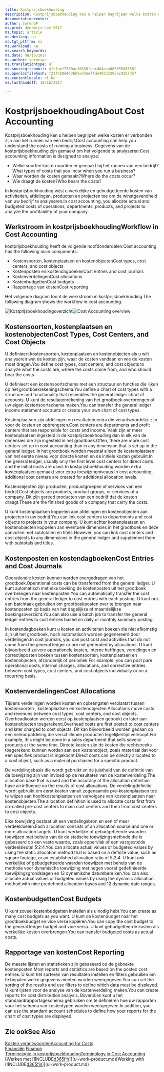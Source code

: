 ```yaml
---
title: Kostprijsboekhouding
description: Kostprijsboekhouding kan u helpen begrijpen welke kosten er verbonden zijn aan het runnen van een bedrijf.
documentationcenter: 
author: SorenGP
ms.prod: dynamics-nav-2017
ms.topic: article
ms.devlang: na
ms.tgt_pltfrm: na
ms.workload: na
ms.search.keywords: 
ms.date: 08/16/2017
ms.author: sgroespe
ms.translationtype: HT
ms.sourcegitcommit: 4fefaef7380ac10836fcac404eea006f55d8556f
ms.openlocfilehash: f23f428d4636b9ed5beffde403d2295ac9257d57
ms.contentlocale: nl-be
ms.lasthandoff: 10/16/2017

---
```

# <a name="about-cost-accounting"></a><span data-ttu-id="1e95d-103">Kostprijsboekhouding</span><span class="sxs-lookup"><span data-stu-id="1e95d-103">About Cost Accounting</span></span>
<span data-ttu-id="1e95d-104">Kostprijsboekhouding kan u helpen begrijpen welke kosten er verbonden zijn aan het runnen van een bedrijf.</span><span class="sxs-lookup"><span data-stu-id="1e95d-104">Cost accounting can help you understand the costs of running a business.</span></span> <span data-ttu-id="1e95d-105">Gegevens van de kostprijsboekhouding zijn gemaakt om het volgende te analyseren:</span><span class="sxs-lookup"><span data-stu-id="1e95d-105">Cost accounting information is designed to analyze:</span></span>  

-   <span data-ttu-id="1e95d-106">Welke soorten kosten worden er gemaakt bij het runnen van een bedrijf?</span><span class="sxs-lookup"><span data-stu-id="1e95d-106">What types of costs that you incur when you run a business?</span></span>  
-   <span data-ttu-id="1e95d-107">Waar worden de kosten gemaakt?</span><span class="sxs-lookup"><span data-stu-id="1e95d-107">Where do the costs occur?</span></span>  
-   <span data-ttu-id="1e95d-108">Wie draagt de kosten?</span><span class="sxs-lookup"><span data-stu-id="1e95d-108">Who bears the costs?</span></span>  

<span data-ttu-id="1e95d-109">In kostprijsboekhouding wijst u werkelijke en gebudgetteerde kosten van activiteiten, afdelingen, producten en projecten toe om de winstgevendheid van uw bedrijf te analyseren.</span><span class="sxs-lookup"><span data-stu-id="1e95d-109">In cost accounting, you allocate actual and budgeted costs of operations, departments, products, and projects to analyze the profitability of your company.</span></span>  

## <a name="workflow-in-cost-accounting"></a><span data-ttu-id="1e95d-110">Werkstroom in kostprijsboekhouding</span><span class="sxs-lookup"><span data-stu-id="1e95d-110">Workflow in Cost Accounting</span></span>  
<span data-ttu-id="1e95d-111">kostprijsboekhouding heeft de volgende hoofdonderdelen:</span><span class="sxs-lookup"><span data-stu-id="1e95d-111">Cost accounting has the following main components:</span></span>  

-   <span data-ttu-id="1e95d-112">Kostensoorten, kostenplaatsen en kostenobjecten</span><span class="sxs-lookup"><span data-stu-id="1e95d-112">Cost types, cost centers, and cost objects</span></span>  
-   <span data-ttu-id="1e95d-113">Kostenposten en kostendagboeken</span><span class="sxs-lookup"><span data-stu-id="1e95d-113">Cost entries and cost journals</span></span>  
-   <span data-ttu-id="1e95d-114">Kostenverdelingen</span><span class="sxs-lookup"><span data-stu-id="1e95d-114">Cost allocations</span></span>  
-   <span data-ttu-id="1e95d-115">Kostenbudgetten</span><span class="sxs-lookup"><span data-stu-id="1e95d-115">Cost budgets</span></span>
-   <span data-ttu-id="1e95d-116">Rapportage van kosten</span><span class="sxs-lookup"><span data-stu-id="1e95d-116">Cost reporting</span></span>  

<span data-ttu-id="1e95d-117">Het volgende diagram toont de werkstroom in kostprijsboekhouding.</span><span class="sxs-lookup"><span data-stu-id="1e95d-117">The following diagram shows the workflow in cost accounting.</span></span>  

<span data-ttu-id="1e95d-118">![Kostprijsboekhoudingoverzicht](media/costaccountingoverview.png "CostAccountingOverview")</span><span class="sxs-lookup"><span data-stu-id="1e95d-118">![Cost Accounting overview](media/costaccountingoverview.png "CostAccountingOverview")</span></span>  

## <a name="cost-types-cost-centers-and-cost-objects"></a><span data-ttu-id="1e95d-119">Kostensoorten, kostenplaatsen en kostenobjecten</span><span class="sxs-lookup"><span data-stu-id="1e95d-119">Cost Types, Cost Centers, and Cost Objects</span></span>  
<span data-ttu-id="1e95d-120">U definieert kostensoorten, kostenplaatsen en kostenobjecten als u wilt analyseren wat de kosten zijn, waar de kosten vandaan en wie de kosten moet dragen.</span><span class="sxs-lookup"><span data-stu-id="1e95d-120">You define cost types, cost centers, and cost objects to analyze what the costs are, where the costs come from, and who should bear the costs.</span></span>  

<span data-ttu-id="1e95d-121">U definieert een kostensoortschema met een structuur en functies die lijken op het grootboekrekeningschema.</span><span class="sxs-lookup"><span data-stu-id="1e95d-121">You define a chart of cost types with a structure and functionality that resembles the general ledger chart of accounts.</span></span> <span data-ttu-id="1e95d-122">U kunt de resultatenrekening van het grootboek overbrengen of uw eigen kostensoortschema maken.</span><span class="sxs-lookup"><span data-stu-id="1e95d-122">You can transfer the general ledger income statement accounts or create your own chart of cost types.</span></span>  

<span data-ttu-id="1e95d-123">Kostenplaatsen zijn afdelingen en resultatencentra die verantwoordelijk zijn voor de kosten en opbrengsten.</span><span class="sxs-lookup"><span data-stu-id="1e95d-123">Cost centers are departments and profit centers that are responsible for costs and income.</span></span> <span data-ttu-id="1e95d-124">Vaak zijn er meer kostenplaatsen ingesteld in de kostprijsboekhouding dan in elk van de dimensies die zijn ingesteld in het grootboek.</span><span class="sxs-lookup"><span data-stu-id="1e95d-124">Often, there are more cost centers set up in cost accounting than in any dimension that is set up in the general ledger.</span></span> <span data-ttu-id="1e95d-125">In het grootboek worden meestal alleen de kostenplaatsen van het eerste niveau voor directe kosten en de initiële kosten gebruikt.</span><span class="sxs-lookup"><span data-stu-id="1e95d-125">In the general ledger, usually only the first level cost centers for direct costs and the initial costs are used.</span></span> <span data-ttu-id="1e95d-126">In kostprijsboekhouding worden extra kostenplaatsen gemaakt voor extra toewijzingniveaus.</span><span class="sxs-lookup"><span data-stu-id="1e95d-126">In cost accounting, additional cost centers are created for additional allocation levels.</span></span>  

<span data-ttu-id="1e95d-127">Kostenobjecten zijn producten, productgroepen of services van een bedrijf.</span><span class="sxs-lookup"><span data-stu-id="1e95d-127">Cost objects are products, product groups, or services of a company.</span></span> <span data-ttu-id="1e95d-128">Dit zijn gereed producten van een bedrijf dat de kosten draagt.</span><span class="sxs-lookup"><span data-stu-id="1e95d-128">These are the finished goods of a company that carry the costs.</span></span>  

<span data-ttu-id="1e95d-129">U kunt kostenplaatsen koppelen aan afdelingen en kostenobjecten aan projecten in uw bedrijf.</span><span class="sxs-lookup"><span data-stu-id="1e95d-129">You can link cost centers to departments and cost objects to projects in your company.</span></span> <span data-ttu-id="1e95d-130">U kunt echter kostenplaatsen en kostenobjecten koppelen aan eventuele dimensies in het grootboek en deze aanvullen met subtotalen en titels.</span><span class="sxs-lookup"><span data-stu-id="1e95d-130">However, you can link cost centers and cost objects to any dimensions in the general ledger and supplement them with subtotals and titles.</span></span>  

## <a name="cost-entries-and-cost-journals"></a><span data-ttu-id="1e95d-131">Kostenposten en kostendagboeken</span><span class="sxs-lookup"><span data-stu-id="1e95d-131">Cost Entries and Cost Journals</span></span>  
<span data-ttu-id="1e95d-132">Operationele kosten kunnen worden overgedragen van het grootboek.</span><span class="sxs-lookup"><span data-stu-id="1e95d-132">Operational costs can be transferred from the general ledger.</span></span> <span data-ttu-id="1e95d-133">U kunt automatisch met elke boeking de kostenposten uit het grootboek overbrengen naar kostenposten.</span><span class="sxs-lookup"><span data-stu-id="1e95d-133">You can automatically transfer the cost entries from the general ledger to cost entries with each posting.</span></span> <span data-ttu-id="1e95d-134">U kunt ook een batchtaak gebruiken om grootboekposten over te brengen naar kostenposten op basis van het dagelijkse of maandelijkse boekingsoverzicht.</span><span class="sxs-lookup"><span data-stu-id="1e95d-134">You can also use a batch job to transfer the general ledger entries to cost entries based on daily or monthly summary posting.</span></span>  

<span data-ttu-id="1e95d-135">In kostendagboeken kunt u kosten en activiteiten boeken die niet afkomstig zijn uit het grootboek, noch automatisch worden gegenereerd door verdelingen.</span><span class="sxs-lookup"><span data-stu-id="1e95d-135">In cost journals, you can post cost and activities that do not come from the general ledger or are not generated by allocations.</span></span> <span data-ttu-id="1e95d-136">U kunt bijvoorbeeld zuivere operationele kosten, interne heffingen, verdelingen en correctieposten boeken tussen kostensoorten, kostenplaatsen en kostenobjecten, afzonderlijk of periodiek.</span><span class="sxs-lookup"><span data-stu-id="1e95d-136">For example, you can post pure operational costs, internal charges, allocations, and corrective entries between cost types, cost centers, and cost objects individually or on a recurring basis.</span></span>  

## <a name="cost-allocations"></a><span data-ttu-id="1e95d-137">Kostenverdelingen</span><span class="sxs-lookup"><span data-stu-id="1e95d-137">Cost Allocations</span></span>  
<span data-ttu-id="1e95d-138">Tijdens verdelingen worden kosten en opbrengsten verplaatst tussen kostensoorten , kostenplaatsen en kostenobjecten.</span><span class="sxs-lookup"><span data-stu-id="1e95d-138">Allocations move costs and revenues between cost types, cost centers, and cost objects.</span></span> <span data-ttu-id="1e95d-139">Overheadkosten worden eerst op kostenplaatsen geboekt en later aan kostenobjecten toegerekend.</span><span class="sxs-lookup"><span data-stu-id="1e95d-139">Overhead costs are first posted to cost centers and later charged to cost objects.</span></span> <span data-ttu-id="1e95d-140">Dit kan bijvoorbeeld worden gedaan op een verkoopafdeling die verschillende producten tegelijkertijd verkoopt.</span><span class="sxs-lookup"><span data-stu-id="1e95d-140">For example, this might be done in a sales department that sells several products at the same time.</span></span> <span data-ttu-id="1e95d-141">Directe kosten zijn de kosten die rechtstreeks toegerekend kunnen worden aan een kostenobject, zoals materiaal dat voor een specifiek product is ingekocht.</span><span class="sxs-lookup"><span data-stu-id="1e95d-141">Direct costs can be directly allocated to a cost object, such as a material purchased for a specific product.</span></span>  

<span data-ttu-id="1e95d-142">De verdelingsbasis die wordt gebruikt en de juistheid van de definitie van de toewijzing zijn van invloed op de resultaten van de kostenverdeling.</span><span class="sxs-lookup"><span data-stu-id="1e95d-142">The allocation base that is used and the accuracy of the allocation definition have an influence on the results of cost allocations.</span></span> <span data-ttu-id="1e95d-143">De verdelingdefinitie wordt gebruikt om eerst kosten vanuit zogenaamde pre-kostenplaatsen toe te wijzen aan hoofdkostenplaatsen en vervolgens van kostenplaatsen naar kostenobjecten.</span><span class="sxs-lookup"><span data-stu-id="1e95d-143">The allocation definition is used to allocate costs first from so-called pre-cost centers to main cost centers and then from cost centers to cost objects.</span></span>  

<span data-ttu-id="1e95d-144">Elke toewijzing bestaat uit een verdelingsbron en een of meer verdeeldoelen.</span><span class="sxs-lookup"><span data-stu-id="1e95d-144">Each allocation consists of an allocation source and one or more allocation targets.</span></span> <span data-ttu-id="1e95d-145">U kunt werkelijke of gebudgetteerde waarden toewijzen met behulp van de de statische toewijzingsmethode die is gebaseerd op een vaste waarde, zoals oppervlak of een vastgestelde verdeelsleutel 5:2:4.</span><span class="sxs-lookup"><span data-stu-id="1e95d-145">You can allocate actual values or budgeted values by using the static allocation method that is based on a definite value, such as square footage, or an established allocation ratio of 5:2:4.</span></span> <span data-ttu-id="1e95d-146">U kunt ook werkelijke of gebudgetteerde waarden toewijzen met behulp van de methode voor dynamische toewijzing met negen vooraf gedefinieerde toewijzingsgrondslagen en 12 dynamische datumbereiken.</span><span class="sxs-lookup"><span data-stu-id="1e95d-146">You can also allocate actual values or budgeted values by using the dynamic allocation method with nine predefined allocation bases and 12 dynamic date ranges.</span></span>  

## <a name="cost-budgets"></a><span data-ttu-id="1e95d-147">Kostenbudgetten</span><span class="sxs-lookup"><span data-stu-id="1e95d-147">Cost Budgets</span></span>  
<span data-ttu-id="1e95d-148">U kunt zoveel kostenbudgetten instellen als u nodig hebt.</span><span class="sxs-lookup"><span data-stu-id="1e95d-148">You can create as many cost budgets as you want.</span></span> <span data-ttu-id="1e95d-149">U kunt de kostenbudget naar het grootboekbudget en vice versa kopiëren.</span><span class="sxs-lookup"><span data-stu-id="1e95d-149">You can copy the cost budget to the general ledger budget and vice versa.</span></span> <span data-ttu-id="1e95d-150">U kunt gebudgetteerde kosten als werkelijke kosten overbrengen.</span><span class="sxs-lookup"><span data-stu-id="1e95d-150">You can transfer budgeted costs as actual costs.</span></span>  

## <a name="cost-reporting"></a><span data-ttu-id="1e95d-151">Rapportage van kosten</span><span class="sxs-lookup"><span data-stu-id="1e95d-151">Cost Reporting</span></span>  
<span data-ttu-id="1e95d-152">De meeste lijsten en statistieken zijn gebaseerd op de geboekte kostenposten.</span><span class="sxs-lookup"><span data-stu-id="1e95d-152">Most reports and statistics are based on the posted cost entries.</span></span> <span data-ttu-id="1e95d-153">U kunt het sorteren van resultaten instellen en filters gebruiken om te bepalen welke gegevens moeten worden weergegeven.</span><span class="sxs-lookup"><span data-stu-id="1e95d-153">You can set the sorting of the results and use filters to define which data must be displayed.</span></span> <span data-ttu-id="1e95d-154">U kunt lijsten voor de analyse van de kostenverdeling maken.</span><span class="sxs-lookup"><span data-stu-id="1e95d-154">You can create reports for cost distribution analysis.</span></span> <span data-ttu-id="1e95d-155">Bovendien kunt u het standaardrapportageschema gebruiken om te definiëren hoe uw rapporten voor het schema van kostentypen worden weergegeven.</span><span class="sxs-lookup"><span data-stu-id="1e95d-155">In addition, you can use the standard account schedules to define how your reports for the chart of cost types are displayed.</span></span>  

## <a name="see-also"></a><span data-ttu-id="1e95d-156">Zie ook</span><span class="sxs-lookup"><span data-stu-id="1e95d-156">See Also</span></span>  
 [<span data-ttu-id="1e95d-157">Kosten verantwoorden</span><span class="sxs-lookup"><span data-stu-id="1e95d-157">Accounting for Costs</span></span>](finance-manage-cost-accounting.md)  
 <span data-ttu-id="1e95d-158">[Financiën](finance.md) </span><span class="sxs-lookup"><span data-stu-id="1e95d-158">[Finance](finance.md) </span></span>  
 [<span data-ttu-id="1e95d-159">Terminologie in kostprijsboekhouding</span><span class="sxs-lookup"><span data-stu-id="1e95d-159">Terminology in Cost Accounting</span></span>](finance-terminology-in-cost-accounting.md)  
 <span data-ttu-id="1e95d-160">[Werken met [!INCLUDE[d365fin](includes/d365fin_md.md)]](ui-work-product.md)</span><span class="sxs-lookup"><span data-stu-id="1e95d-160">[Working with [!INCLUDE[d365fin](includes/d365fin_md.md)]](ui-work-product.md)</span></span>

